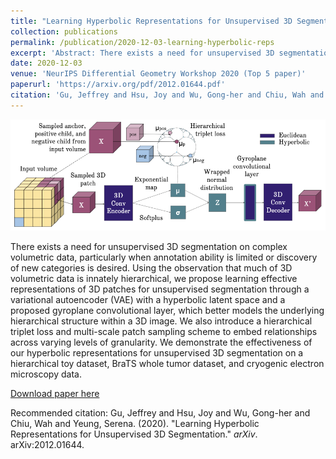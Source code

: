 ```yaml
---
title: "Learning Hyperbolic Representations for Unsupervised 3D Segmentation"
collection: publications
permalink: /publication/2020-12-03-learning-hyperbolic-reps
excerpt: 'Abstract: There exists a need for unsupervised 3D segmentation on complex volumetric data, particularly when annotation ability is limited or discovery of new categories is desired. Using the observation that much of 3D volumetric data is innately hierarchical, we propose learning effective representations of 3D patches for unsupervised segmentation through a variational autoencoder (VAE) with a hyperbolic latent space and a proposed gyroplane convolutional layer, which better models the underlying hierarchical structure within a 3D image. We also introduce a hierarchical triplet loss and multi-scale patch sampling scheme to embed relationships across varying levels of granularity. We demonstrate the effectiveness of our hyperbolic representations for unsupervised 3D segmentation on a hierarchical toy dataset, BraTS whole tumor dataset, and cryogenic electron microscopy data.'
date: 2020-12-03
venue: 'NeurIPS Differential Geometry Workshop 2020 (Top 5 paper)'
paperurl: 'https://arxiv.org/pdf/2012.01644.pdf'
citation: 'Gu, Jeffrey and Hsu, Joy and Wu, Gong-her and Chiu, Wah and Yeung, Serena. (2020). &quot;Learning Hyperbolic Representations for Unsupervised 3D Segmentation.&quot; <i>arXiv</i>. arXiv:2012.01644.'
---
```

![image](/files/hyp_pull_fig.png)

There exists a need for unsupervised 3D segmentation on complex volumetric data, particularly when annotation ability is limited or discovery of new categories is desired. Using the observation that much of 3D volumetric data is innately hierarchical, we propose learning effective representations of 3D patches for unsupervised segmentation through a variational autoencoder (VAE) with a hyperbolic latent space and a proposed gyroplane convolutional layer, which better models the underlying hierarchical structure within a 3D image. We also introduce a hierarchical triplet loss and multi-scale patch sampling scheme to embed relationships across varying levels of granularity. We demonstrate the effectiveness of our hyperbolic representations for unsupervised 3D segmentation on a hierarchical toy dataset, BraTS whole tumor dataset, and cryogenic electron microscopy data.

[Download paper here](https://arxiv.org/pdf/2012.01644.pdf)

Recommended citation: Gu, Jeffrey and Hsu, Joy and Wu, Gong-her and Chiu, Wah and Yeung, Serena. (2020). "Learning Hyperbolic Representations for Unsupervised 3D Segmentation." <i>arXiv</i>. arXiv:2012.01644.
